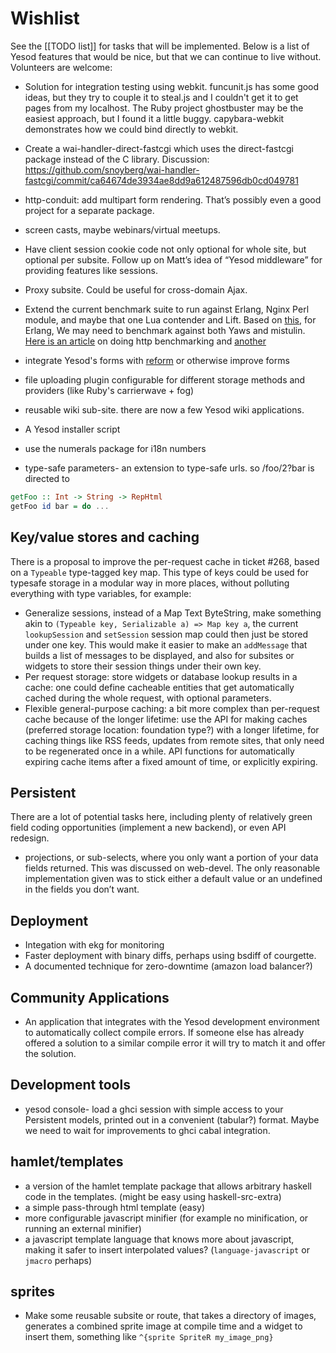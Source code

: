 # Wishlist

See the [[TODO list]] for tasks that will be implemented. Below is a list of Yesod features that would be nice, but that we can continue to live without. Volunteers are welcome:

* Solution for integration testing using webkit. funcunit.js has some good ideas, but they try to couple it to steal.js and I couldn't get it to get pages from my localhost. The Ruby project ghostbuster may be the easiest approach, but I found it a little buggy. capybara-webkit demonstrates how we could bind directly to webkit. 
* Create a wai-handler-direct-fastcgi which uses the direct-fastcgi package instead of the C library. Discussion: https://github.com/snoyberg/wai-handler-fastcgi/commit/ca64674de3934ae8dd9a612487596db0cd049781
* http-conduit: add multipart form rendering. That’s possibly even a good project for a separate package.
* screen casts, maybe webinars/virtual meetups.
* Have client session cookie code not only optional for whole site, but optional per subsite. Follow up on Matt’s idea of “Yesod middleware” for providing features like sessions.
* Proxy subsite. Could be useful for cross-domain Ajax.
* Extend the current benchmark suite to run against Erlang, Nginx Perl module, and maybe that one Lua contender and Lift. Based on [this](http://steve.vinoski.net/blog/2011/05/09/erlang-web-server-benchmarking/), for Erlang, We may need to benchmark against both Yaws and mistulin. [Here is an article](http://www.mnot.net/blog/2011/05/18/http_benchmark_rules) on doing http benchmarking and [another](http://www.ostinelli.net/a-comparison-between-misultin-mochiweb-cowboy-nodejs-and-tornadoweb/)

* integrate Yesod's forms with [reform](http://www.happstack.com/docs/crashcourse/Reform.html) or otherwise improve forms
* file uploading plugin configurable for different storage methods and providers (like Ruby's carrierwave + fog)
* reusable wiki sub-site. there are now a few Yesod wiki applications.
* A Yesod installer script
* use the numerals package for i18n numbers
* type-safe parameters- an extension to type-safe urls. so /foo/2?bar is directed to

```haskell
getFoo :: Int -> String -> RepHtml
getFoo id bar = do ...
```

## Key/value stores and caching

There is a proposal to improve the per-request cache in ticket #268, based on a `Typeable` type-tagged key map. This type of keys could be used for typesafe storage in a modular way in more places, without polluting everything with type variables, for example:

* Generalize sessions, instead of a Map Text ByteString, make something akin to `(Typeable key, Serializable a) => Map key a`, the current `lookupSession` and `setSession` session map could then just be stored under one key. This would make it easier to make an `addMessage` that builds a list of messages to be displayed, and also for subsites or widgets to store their session things under their own key.
* Per request storage: store widgets or database lookup results in a cache: one could define cacheable entities that get automatically cached during the whole request, with optional parameters.
* Flexible general-purpose caching: a bit more complex than per-request cache because of the longer lifetime: use the API for making caches (preferred storage location: foundation type?) with a longer lifetime, for caching things like RSS feeds, updates from remote sites, that only need to be regenerated once in a while. API functions for automatically expiring cache items after a fixed amount of time, or explicitly expiring.

## Persistent

There are a lot of potential tasks here, including plenty of relatively green field coding opportunities (implement a new backend), or even API redesign.

* projections, or sub-selects, where you only want a portion of your data fields returned. This was discussed on web-devel. The only reasonable implementation given was to stick either a default value or an undefined in the fields you don’t want.

## Deployment

* Integation with ekg for monitoring
* Faster deployment with binary diffs, perhaps using bsdiff of courgette.
* A documented technique for zero-downtime (amazon load balancer?)

## Community Applications

* An application that integrates with the Yesod development environment to automatically collect compile errors. If someone else has already offered a solution to a similar compile error it will try to match it and offer the solution.


## Development tools

* yesod console- load a ghci session with simple access to your Persistent models, printed out in a convenient (tabular?) format. Maybe we need to wait for improvements to ghci cabal integration.


## hamlet/templates

* a version of the hamlet template package that allows arbitrary haskell code in the templates. (might be easy using haskell-src-extra)
* a simple pass-through html template (easy)
* more configurable javascript minifier (for example no minification, or running an external minifier)
* a javascript template language that knows more about javascript, making it safer to insert interpolated values? (`language-javascript` or `jmacro` perhaps)

## sprites

* Make some reusable subsite or route, that takes a directory of images, generates a combined sprite image at compile time and a widget to insert them, something like `^{sprite SpriteR my_image_png}`